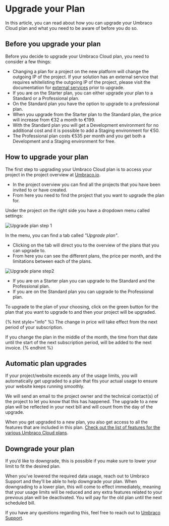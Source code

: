 # Upgrade your Plan

In this article, you can read about how you can upgrade your Umbraco Cloud plan and what you need to be aware of before you do so.

## Before you upgrade your plan

Before you decide to upgrade your Umbraco Cloud plan, you need to consider a few things:

* Changing a plan for a project on the new platform will change the outgoing IP of the project. If your solution has an external service that requires whitelisting the outgoing IP of the project, please visit the documentation for [external services](external-services.md) prior to upgrade.
* If you are on the Starter plan, you can either upgrade your plan to a Standard or a Professional plan.
* On the Standard plan you have the option to upgrade to a professional plan.
* When you upgrade from the Starter plan to the Standard plan, the price will increase from €32 a month to €199.
* With the Standard plan you will get a Development environment for no additional cost and it is possible to add a Staging environment for €50.
* The Professional plan costs €535 per month and you get both a Development and a Staging environment for free.

## How to upgrade your plan

The first step to upgrading your Umbraco Cloud plan is to access your project in the project overview at [Umbraco.io](https://www.s1.umbraco.io/projects).

* In the project overview you can find all the projects that you have been invited to or have created.
* From here you need to find the project that you want to upgrade the plan for.

Under the project on the right side you have a dropdown menu called settings:

![Upgrade plan step 1](../images/step\_1.png)

In the menu, you can find a tab called _"Upgrade plan"_.

* Clicking on the tab will direct you to the overview of the plans that you can upgrade to.
* From here you can see the different plans, the price per month, and the limitations between each of the plans.

![Upgrade plane step2](../images/upgrade\_plan.png)

* If you are on a Starter plan you can upgrade to the Standard and the Professional plan.
* If you are on the Standard plan you can upgrade to the Professional plan.

To upgrade to the plan of your choosing, click on the green button for the plan that you want to upgrade to and then your project will be upgraded.

{% hint style="info" %}
The change in price will take effect from the next period of your subscription.

If you change the plan in the middle of the month, the time from that date until the start of the next subscription period, will be added to the next invoice.
{% endhint %}

## Automatic plan upgrades

If your project/website exceeds any of the usage limits, you will automatically get upgraded to a plan that fits your actual usage to ensure your website keeps running smoothly.

We will send an email to the project owner and the technical contact(s) of the project to let you know that this has happened. The upgrade to a new plan will be reflected in your next bill and will count from the day of the upgrade.

When you get upgraded to a new plan, you also get access to all the features that are included in this plan. [Check out the list of features for the various Umbraco Cloud plans](https://umbraco.com/umbraco-cloud-pricing/).

## Downgrade your plan

If you’d like to downgrade, this is possible if you make sure to lower your limit to fit the desired plan.

When you’ve lowered the required data usage, reach out to Umbraco Support and they’ll be able to help downgrade your plan. When downgrading to a lower plan, this will come to effect immediately, meaning that your usage limits will be reduced and any extra features related to your previous plan will be deactivated. You will pay for the old plan until the next scheduled bill.

If you have any questions regarding this, feel free to reach out to [Umbraco Support](mailto:contact@umbraco.com).
